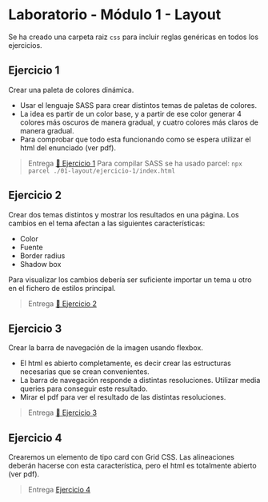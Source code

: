 # Laboratorio - Módulo 1 - Layout

Se ha creado una carpeta raiz `css` para incluir reglas genéricas en todos los ejercicios.
## Ejercicio 1

Crear una paleta de colores dinámica.

- Usar el lenguaje SASS para crear distintos temas de paletas de colores.
- La idea es partir de un color base, y a partir de ese color generar 4 colores más oscuros de manera gradual, y cuatro colores más claros de manera gradual.
- Para comprobar que todo esta funcionando como se espera utilizar el html del enunciado (ver pdf).

> Entrega [📁 Ejercicio 1](./ejercicio-1/)
> Para compilar SASS se ha usado parcel: `npx parcel ./01-layout/ejercicio-1/index.html`

## Ejercicio 2

Crear dos temas distintos y mostrar los resultados en una página.
Los cambios en el tema afectan a las siguientes características:

- Color
- Fuente
- Border radius
- Shadow box

Para visualizar los cambios debería ser suficiente importar un tema u otro en el fichero de estilos principal.

> Entrega [📁 Ejercicio 2](./ejercicio-2)

## Ejercicio 3

Crear la barra de navegación de la imagen usando flexbox.

- El html es abierto completamente, es decir crear las estructuras necesarias que se crean convenientes.
- La barra de navegación responde a distintas resoluciones. Utilizar media queries para conseguir este resultado.
- Mirar el pdf para ver el resultado de las distintas resoluciones.

> Entrega [📁 Ejercicio 3](./ejercicio-3)

## Ejercicio 4

Crearemos un elemento de tipo card con Grid CSS.
Las alineaciones deberán hacerse con esta característica, pero el html es totalmente abierto (ver pdf).

> Entrega [Ejercicio 4](./ejercicio-4)